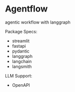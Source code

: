 # Agentflow
agentic workflow with langgraph

Package Specs:
- streamlit
- fastapi
- pydantic
- langgraph
- langchain
- langsmith

LLM Support:
- OpenAPI